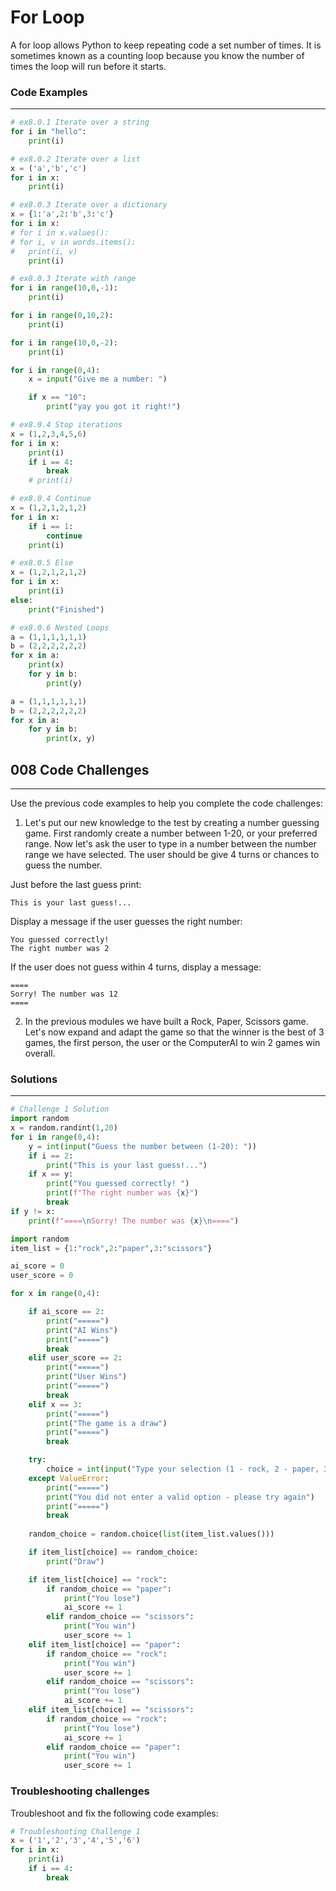 # For Loop
A for loop allows Python to keep repeating code a set number of times. It is sometimes known as a counting loop because you know the number of times the loop will run before it starts.

### Code Examples
---
```python
# ex8.0.1 Iterate over a string
for i in "hello":
    print(i)
```
```python
# ex8.0.2 Iterate over a list
x = ('a','b','c')
for i in x:
    print(i)
```
```python
# ex8.0.3 Iterate over a dictionary 
x = {1:'a',2:'b',3:'c'}
for i in x:
# for i in x.values():
# for i, v in words.items():
#   print(i, v)
    print(i)
```
```python
# ex8.0.3 Iterate with range
for i in range(10,0,-1):
    print(i)

for i in range(0,10,2):
    print(i)

for i in range(10,0,-2):
    print(i)

for i in range(0,4):
    x = input("Give me a number: ")

    if x == "10":
        print("yay you got it right!")
```
```python
# ex8.0.4 Stop iterations
x = (1,2,3,4,5,6)
for i in x:
    print(i)
    if i == 4:
        break
    # print(i)
```
```python
# ex8.0.4 Continue
x = (1,2,1,2,1,2)
for i in x:
    if i == 1:
        continue
    print(i)
```
```python
# ex8.0.5 Else
x = (1,2,1,2,1,2)
for i in x:
    print(i)
else:
    print("Finished")
```
```python
# ex8.0.6 Nested Loops
a = (1,1,1,1,1,1)
b = (2,2,2,2,2,2)
for x in a:
    print(x)
    for y in b:
        print(y)

a = (1,1,1,1,1,1)
b = (2,2,2,2,2,2)
for x in a:
    for y in b:
        print(x, y)
```

## 008 Code Challenges
---
Use the previous code examples to help you complete the code challenges:

1. Let's put our new knowledge to the test by creating a number guessing game. First randomly create a number between 1-20, or your preferred range. Now let's ask the user to type in a number between the number range we have selected. The user should be give 4 turns or chances to guess the number. 

Just before the last guess print:

```
This is your last guess!...
```

Display a message if the user guesses the right number:

```
You guessed correctly! 
The right number was 2
```

If the user does not guess within 4 turns, display a message:

```
====
Sorry! The number was 12
====
```

2. In the previous modules we have built a Rock, Paper, Scissors game. Let's now expand and adapt the game so that the winner is the best of 3 games, the first person, the user or the ComputerAI to win 2 games win overall. 

### Solutions
---

```python
# Challenge 1 Solution
import random
x = random.randint(1,20)
for i in range(0,4):
    y = int(input("Guess the number between (1-20): "))
    if i == 2:
        print("This is your last guess!...")
    if x == y:
        print("You guessed correctly! ")
        print(f"The right number was {x}")
        break
if y != x:
    print(f"====\nSorry! The number was {x}\n====")
```
```python
import random
item_list = {1:"rock",2:"paper",3:"scissors"}

ai_score = 0
user_score = 0

for x in range(0,4):

    if ai_score == 2:
        print("=====")
        print("AI Wins")
        print("=====")
        break
    elif user_score == 2:
        print("=====")
        print("User Wins")
        print("=====")
        break
    elif x == 3:
        print("=====")
        print("The game is a draw")
        print("=====")
        break

    try:
        choice = int(input("Type your selection (1 - rock, 2 - paper, 3 -scissors): "))
    except ValueError:
        print("=====")
        print("You did not enter a valid option - please try again")
        print("=====")
        break
    
    random_choice = random.choice(list(item_list.values()))

    if item_list[choice] == random_choice:
        print("Draw")

    if item_list[choice] == "rock":
        if random_choice == "paper":
            print("You lose")
            ai_score += 1
        elif random_choice == "scissors":
            print("You win")
            user_score += 1
    elif item_list[choice] == "paper":
        if random_choice == "rock":
            print("You win")
            user_score += 1
        elif random_choice == "scissors":
            print("You lose")
            ai_score += 1
    elif item_list[choice] == "scissors":
        if random_choice == "rock":
            print("You lose")
            ai_score += 1
        elif random_choice == "paper":
            print("You win")
            user_score += 1

```

### **Troubleshooting challenges**
Troubleshoot and fix the following code examples:

```python
# Troubleshooting Challenge 1
x = ('1','2','3','4','5','6')
for i in x:
    print(i)
    if i == 4:
        break
```